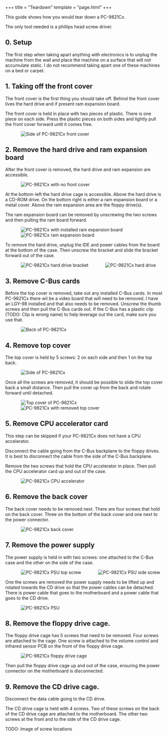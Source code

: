+++
title = "Teardown"
template = "page.html"
+++

This guide shows how you would tear down a PC-9821Cx.

The only tool needed is a phillips head screw driver.

## 0. Setup

The first step when taking apart anything with electronics is to unplug the machine from the wall and place the machine on a surface that will not accumulate static. I do not recommend taking apart one of these machines on a bed or carpet.

## 1. Taking off the front cover

The front cover is the first thing you should take off. Behind the front cover lives the hard drive and if present ram expansion board.

The front cover is held in place with two pieces of plastic. There is one piece on each side. Press the plastic pieces on both sides and lightly pull the front cover forward until it comes free.

<img src="/pc98/cx/front_cover_side.jpg" style="max-width:80%; padding-left: 10%" alt="Side of PC-9821Cx front cover" title="Side of PC-9821Cx front cover"/>

## 2. Remove the hard drive and ram expansion board

After the front cover is removed, the hard drive and ram expansion are accessible.

<img src="/pc98/cx/cx_front_no_cover.jpg" style="max-width:80%; padding-left: 10%" alt="PC-9821Cx with no front cover" title="PC-9821Cx with no front cover"/>

At the bottom-left the hard drive cage is accessible. Above the hard drive is a CD-ROM drive. On the bottom right is either a ram expansion board or a metal cover. Above the ram expansion area are the floppy drive(s).

The ram expansion board can be removed by unscrewing the two screws and then pulling the ram board forward.

<img src="/pc98/cx/cx_front_ram_expansion.jpg" style="max-width:80%; padding-left: 10%" alt="PC-9821Cx with installed ram expansion board" title="PC-9821Cx with installed ram expansion board"/>

<img src="/pc98/cx/cx_ram_expansion_front.jpg" style="max-width:80%; padding-left: 10%" alt="PC-9821Cx ram expansion board" title="PC-9821Cx ram expansion board"/>

To remove the hard drive, unplug the IDE and power cables from the board at the bottom of the case. Then unscrew the bracket and slide the bracket forward out of the case.

<img src="/pc98/cx/cx_hdd_front.jpg" style="max-width:80%; padding-left: 10%" alt="PC-9821Cx hard drive bracket" title="PC-9821Cx hard drive bracket"/>

<img src="/pc98/cx/cx_hdd.jpg" style="max-width:80%; padding-left: 10%" alt="PC-9821Cx hard drive" title="PC-9821Cx hard drive"/>

## 3. Remove C-Bus cards

Before the top cover is removed, take out any installed C-Bus cards. In most PC-9821Cx there wil be a video board that will need to be removed. I have an LGY-98 installed and that also needs to be removed. Unscrew the thumb screws and then pull the C-Bus cards out. If the C-Bus has a plastic clip (TODO: Clip is wrong name) to help leverage out the card, make sure you use that.

<img src="/pc98/cx/cx_back.jpg" style="max-width:80%; padding-left: 10%" alt="Back of PC-9821Cx" title="Back of PC-9821Cx"/>

## 4. Remove top cover

The top cover is held by 5 screws: 2 on each side and then 1 on the top back.

<img src="/pc98/cx/cx_side.jpg" style="max-width:80%; padding-left: 10%" alt="Side of PC-9821Cx" title="Side of PC-9821Cx"/>

Once all the screws are removed, it should be possible to slide the top cover back a small distance. Then pull the cover up from the back and rotate forward until detached.

<img src="/pc98/cx/cx_top_cover.jpg" style="max-width:80%; padding-left: 10%" alt="Top cover of PC-9821Cx" title="Top cover of PC-9821Cx"/>

<img src="/pc98/cx/cx_removed_top_cover.jpg" style="max-width:80%; padding-left: 10%" alt="PC-9821Cx with removed top cover" title="PC-9821Cx with removed top cover"/>

## 5. Remove CPU accelerator card

This step can be skipped if your PC-9821Cx does not have a CPU accelerator.

Disconnect the cable going from the C-Bus backplane to the floppy drives. It is best to disconnect the cable from the side of the C-Bus backplane.

Remove the two screws that hold the CPU accelerator in place. Then pull the CPU accelerator card up and out of the case.

<img src="/pc98/cx/cx_cpu_top.jpg" style="max-width:80%; padding-left: 10%" alt="PC-9821Cx CPU accelerator" title="PC-9821Cx CPU accelerator"/>

## 6. Remove the back cover

The back cover needs to be removed next. There are four screws that hold on the back cover. Three on the bottom of the back cover and one next to the power connector.

<img src="/pc98/cx/cx_back_cover.jpg" style="max-width:80%; padding-left: 10%" alt="PC-9821Cx back cover" title="PC-9821Cx back cover"/>

## 7. Remove the power supply

The power supply is held in with two screws: one attached to the C-Bus case and the other on the side of the case.

<img src="/pc98/cx/cx_psu_top.jpg" style="max-width:80%; padding-left: 10%" alt="PC-9821Cx PSU top screw" title="PC-9821Cx PSU top screw"/>

<img src="/pc98/cx/cx_psu_side.jpg" style="max-width:80%; padding-left: 10%" alt="PC-9821Cx PSU side screw" title="PC-9821Cx PSU side screw"/>

One the screws are removed the power supply needs to be lifted up and rotated towards the CD drive so that the power cables can be detached. There is power cable that goes to the motherboard and a power cable that goes to the CD drive.

<img src="/pc98/cx/cx_psu.jpg" style="max-width:80%; padding-left: 10%" alt="PC-9821Cx PSU" title="PC-9821Cx PSU"/>

## 8. Remove the floppy drive cage.

The floppy drive cage has 5 screws that need to be removed. Four screws are attached to the cage. One screw is attached to the volume control and infrared sensor PCB on the front of the floppy drive cage.

<img src="/pc98/cx/cx_fdd_cage.jpg" style="max-width:80%; padding-left: 10%" alt="PC-9821Cx floppy drive cage" title="PC-9821Cx floppy drive cage"/>

Then pull the floppy drive cage up and out of the case, ensuring the power connector on the motherboard is disconnected.

## 9. Remove the CD drive cage.

Disconnect the data cable going to the CD drive.

The CD drive cage is held with 4 screws. Two of these screws on the back of the CD drive cage are attached to the motherboard. The other two screws at the front and to the side of the CD drive cage.

TODO: Image of screw locations
